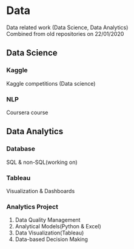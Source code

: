 # Data
Data related work (Data Science, Data Analytics)  
Combined from old repositories on 22/01/2020



## Data Science
### Kaggle
Kaggle competitions (Data science)



### NLP
Coursera course


## Data Analytics
### Database
SQL & non-SQL(working on)



### Tableau
Visualization & Dashboards



### Analytics Project
1. Data Quality Management
2. Analytical Models(Python & Excel)
3. Data Visualization(Tableau)
4. Data-based Decision Making
